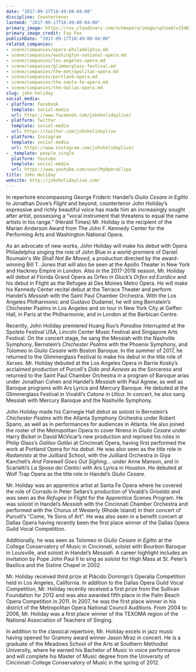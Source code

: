 ```yaml
---
date: "2017-09-17T18:49:00-04:00"
discipline: Countertenor
lastmod: "2017-09-17T18:49:00-04:00"
primary_image: https://res.cloudinary.com/schmopera/image/upload/v1546109647/media/2018/12/JohnHoliday.jpg
primary_image_credit: Fay Fox
publishDate: "2017-09-17T18:49:00-04:00"
related_companies:
- scene/companies/opera-philadelphia.md
- scene/companies/washington-national-opera.md
- scene/companies/los-angeles-opera.md
- scene/companies/glimmerglass-festival.md
- scene/companies/the-metropolitan-opera.md
- scene/companies/portland-opera.md
- scene/companies/the-santa-fe-opera.md
- scene/companies/the-dallas-opera.md
slug: john-holiday
social_media:
- platform: Facebook
  template: social-media
  url: https://www.facebook.com/johnholidaylive/
- platform: Twitter
  template: social-media
  url: https://twitter.com/johnholidaylive
- platform: Instagram
  template: social-media
  url: https://www.instagram.com/johnholidaylive/
- _template: people_single
  platform: Youtube
  template: social-media
  url: https://www.youtube.com/user/MyOperaClips
title: John Holiday
website: http://johnholidaylive.com/
---
```

In repertoire encompassing George Frideric Handel’s *Giulio Cesare in Egitto* to Jonathan Dove’s *Flight* and beyond, countertenor John Holiday’s expressive and richly beautiful voice has made him an increasingly sought after artist, possessing a “vocal instrument that threatens to equal the name artists in his range.” (Herald Times) Mr. Holiday is the recipient of the Marian Anderson Award from The John F. Kennedy Center for the Performing Arts and Washington National Opera.

As an advocate of new works, John Holiday will make his debut with Opera Philadelphia singing the role of John Blue in a world-premiere of Daniel Roumain's *We Shall Not Be Moved*, a production directed by the award-winning Bill T. Jones that will also be seen at the Apollo Theater in New York and Hackney Empire in London. Also in the 2017-2018 season, Mr. Holiday will debut at Florida Grand Opera as Orfeo in Gluck’s *Orfeo ed Euridice* and his debut in Flight as the Refugee at Des Moines Metro Opera. He will make his Kennedy Center recital debut at the Terrace Theater and perform Handel’s *Messiah* with the Saint Paul Chamber Orchestra. With the Los Angeles Philharmonic and Gustavo Dudamel, he will sing Bernstein’s Chichester Psalms in Los Angeles and on tour in New York City at Geffen Hall, in Paris at the Philharmonie, and in London at the Barbican Centre.

Recently, John Holiday premiered Huang Ruo’s *Paradise Interrupted* at the Spoleto Festival USA, Lincoln Center Music Festival and Singapore Arts Festival. On the concert stage, he sang the Messiah with the Nashville Symphony, Bernstein’s *Chichester Psalms* with the Phoenix Symphony, and Tolomeo in *Giulio Cesare* with Boston Baroque. In the summer of 2017, he returned to the Glimmerglass Festival to make his debut in the title role of *Xerxes*. Mr. Holiday debuted at the Los Angeles Opera in Barrie Kosky’s acclaimed production of Purcell's *Dido and Aeneas* as the Sorceress and returned to the Saint Paul Chamber Orchestra in a program of Baroque arias under Jonathan Cohen and Handel’s *Messiah* with Paul Agnew, as well as Baroque programs with Ars Lyrica and Mercury Baroque. He debuted at the Glimmerglass Festival in Vivaldi’s *Catone in Utica*. In concert, he also sang Messiah with Mercury Baroque and the Nashville Symphony. 

John Holiday made his Carnegie Hall debut as soloist in Bernstein’s *Chichester Psalms* with the Atlanta Symphony Orchestra under Robert Spano, as well as in performances for audiences in Atlanta. He also joined the roster of the Metropolitan Opera to cover Nireno in *Giulio Cesare* under Harry Bicket in David McVicar’s new production and reprised his roles in Philip Glass’s *Galileo Galilei* at Cincinnati Opera, having first performed the work at Portland Opera for his debut. He was also seen as the title role in *Radamisto* at the Juilliard School, with the Juilliard Orchestra in Giya Kancheli’s *And Farewell Goes Out Sighing…* under Anne Manson, and in Scarlatti’s *La Sposa dei Cantici* with Ars Lyrica in Houston. He debuted at Wolf Trap Opera as the title role in Handel’s *Giulio Cesare*.

Mr. Holiday was an apprentice artist at Santa Fe Opera where he covered the role of Corrado in Peter Sellars’s production of Vivaldi’s *Griselda* and was seen as the *Refugee in Flight* for the Apprentice Scenes Program. He was soloist in Handel’s *Messiah* with the Cincinnati Chamber Orchestra and performed with the Chorus of Westerly (Rhode Island) in their concert of Purcell’s “Come, Ye Sons of Art”. He was also seen in a benefit concert at Dallas Opera having recently been the first place winner of the Dallas Opera Guild Vocal Competition. 

Additionally, he was seen as Tolomeo in *Giulio Cesare in Egitto* at the College Conservatory of Music in Cincinnati, soloist with Bourbon Baroque in Louisville, and soloist in Handel’s *Messiah*. A career highlight includes an invitation by Pope John Paul II to sing as soloist for High Mass at St. Peter’s Basilica and the Sistine Chapel in 2002.

Mr. Holiday received third prize at Plácido Domingo’s Operalia Competition held in Los Angeles, California. In addition to the Dallas Opera Guild Vocal Competition, Mr. Holiday recently received a first prize from the Sullivan Foundation for 2012 and was also awarded fifth place in the Palm Beach Opera Competition in 2011. In 2007, he was the first place winner in his district of the Metropolitan Opera National Council Auditions. From 2004 to 2006, Mr. Holiday was a first place winner of the TEXOMA region of the National Association of Teachers of Singing. 

In addition to the classical repertoire, Mr. Holiday excels in jazz music having opened for Grammy award winner Jason Mraz in concert. He is a graduate of the Meadows School of the Arts at Southern Methodist University, where he earned his Bachelor of Music in voice performance and will complete his Master of Music degree from the University of Cincinnati-College Conservatory of Music in the spring of 2012.